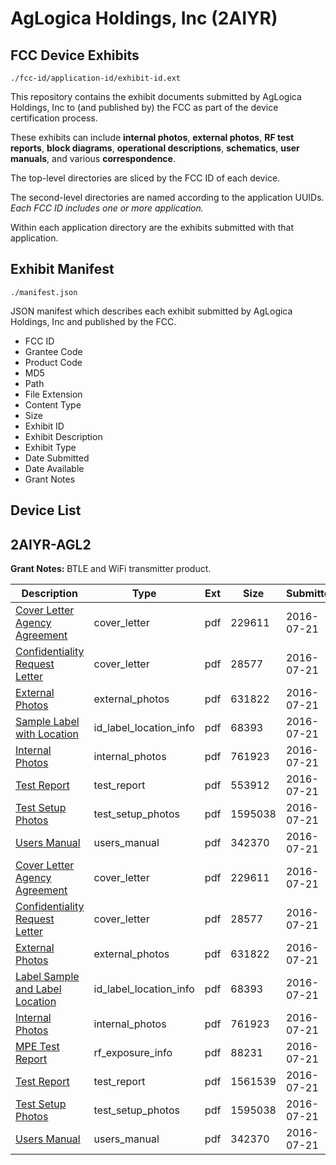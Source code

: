 # AgLogica Holdings, Inc (2AIYR)
## FCC Device Exhibits

```
./fcc-id/application-id/exhibit-id.ext
```

This repository contains the exhibit documents submitted by AgLogica Holdings, Inc to (and published by) the FCC as part of the device certification process.

These exhibits can include **internal photos**, **external photos**, **RF test reports**, **block diagrams**, **operational descriptions**, **schematics**, **user manuals**, and various **correspondence**.

The top-level directories are sliced by the FCC ID of each device.

The second-level directories are named according to the application UUIDs. *Each FCC ID includes one or more application.*

Within each application directory are the exhibits submitted with that application. 

## Exhibit Manifest

```
./manifest.json
```

JSON manifest which describes each exhibit submitted by AgLogica Holdings, Inc and published by the FCC.

- FCC ID
- Grantee Code
- Product Code
- MD5
- Path
- File Extension
- Content Type
- Size
- Exhibit ID
- Exhibit Description
- Exhibit Type
- Date Submitted
- Date Available
- Grant Notes

## Device List
## 2AIYR-AGL2
**Grant Notes:** BTLE and WiFi transmitter product.

| Description | Type | Ext | Size | Submitted | Available |
| ----------- | ---- | --- | ---- | --------- | --------- |
| [Cover Letter Agency Agreement](2AIYR-AGL2/322bf3938bdf27558375a85ad56dbfc8/3071940.pdf) | cover_letter | pdf | 229611 | 2016-07-21 | 2016-07-21 |
| [Confidentiality Request Letter](2AIYR-AGL2/322bf3938bdf27558375a85ad56dbfc8/3071941.pdf) | cover_letter | pdf | 28577 | 2016-07-21 | 2016-07-21 |
| [External Photos](2AIYR-AGL2/322bf3938bdf27558375a85ad56dbfc8/3071945.pdf) | external_photos | pdf | 631822 | 2016-07-21 | 2016-07-21 |
| [Sample Label with Location](2AIYR-AGL2/322bf3938bdf27558375a85ad56dbfc8/3071943.pdf) | id_label_location_info | pdf | 68393 | 2016-07-21 | 2016-07-21 |
| [Internal Photos](2AIYR-AGL2/322bf3938bdf27558375a85ad56dbfc8/3071946.pdf) | internal_photos | pdf | 761923 | 2016-07-21 | 2016-07-21 |
| [Test Report](2AIYR-AGL2/322bf3938bdf27558375a85ad56dbfc8/3071942.pdf) | test_report | pdf | 553912 | 2016-07-21 | 2016-07-21 |
| [Test Setup Photos](2AIYR-AGL2/322bf3938bdf27558375a85ad56dbfc8/3071947.pdf) | test_setup_photos | pdf | 1595038 | 2016-07-21 | 2016-07-21 |
| [Users Manual](2AIYR-AGL2/322bf3938bdf27558375a85ad56dbfc8/3071944.pdf) | users_manual | pdf | 342370 | 2016-07-21 | 2016-07-21 |
| [Cover Letter Agency Agreement](2AIYR-AGL2/82c7166b1712ad2d1ca221b2216d122e/3071940.pdf) | cover_letter | pdf | 229611 | 2016-07-21 | 2016-07-21 |
| [Confidentiality Request Letter](2AIYR-AGL2/82c7166b1712ad2d1ca221b2216d122e/3071941.pdf) | cover_letter | pdf | 28577 | 2016-07-21 | 2016-07-21 |
| [External Photos](2AIYR-AGL2/82c7166b1712ad2d1ca221b2216d122e/3071945.pdf) | external_photos | pdf | 631822 | 2016-07-21 | 2016-07-21 |
| [Label Sample and Label Location](2AIYR-AGL2/82c7166b1712ad2d1ca221b2216d122e/3071943.pdf) | id_label_location_info | pdf | 68393 | 2016-07-21 | 2016-07-21 |
| [Internal Photos](2AIYR-AGL2/82c7166b1712ad2d1ca221b2216d122e/3071946.pdf) | internal_photos | pdf | 761923 | 2016-07-21 | 2016-07-21 |
| [MPE Test Report](2AIYR-AGL2/82c7166b1712ad2d1ca221b2216d122e/3072047.pdf) | rf_exposure_info | pdf | 88231 | 2016-07-21 | 2016-07-21 |
| [Test Report](2AIYR-AGL2/82c7166b1712ad2d1ca221b2216d122e/3072046.pdf) | test_report | pdf | 1561539 | 2016-07-21 | 2016-07-21 |
| [Test Setup Photos](2AIYR-AGL2/82c7166b1712ad2d1ca221b2216d122e/3071947.pdf) | test_setup_photos | pdf | 1595038 | 2016-07-21 | 2016-07-21 |
| [Users Manual](2AIYR-AGL2/82c7166b1712ad2d1ca221b2216d122e/3071944.pdf) | users_manual | pdf | 342370 | 2016-07-21 | 2016-07-21 |
